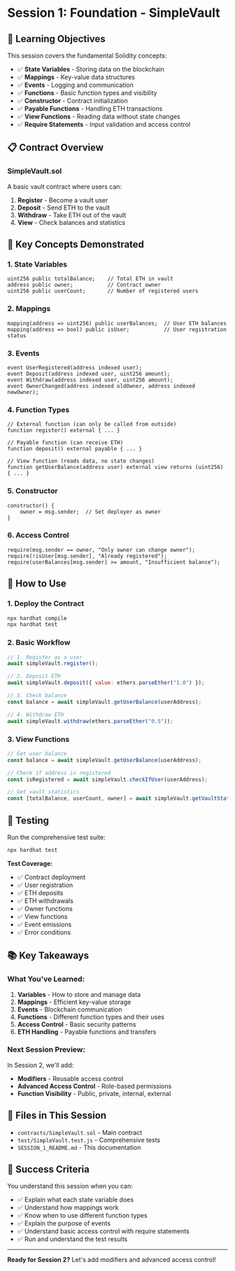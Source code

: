 # Session 1: Foundation - SimpleVault

## 🎯 **Learning Objectives**

This session covers the fundamental Solidity concepts:

- ✅ **State Variables** - Storing data on the blockchain
- ✅ **Mappings** - Key-value data structures
- ✅ **Events** - Logging and communication
- ✅ **Functions** - Basic function types and visibility
- ✅ **Constructor** - Contract initialization
- ✅ **Payable Functions** - Handling ETH transactions
- ✅ **View Functions** - Reading data without state changes
- ✅ **Require Statements** - Input validation and access control

## 📋 **Contract Overview**

### **SimpleVault.sol**
A basic vault contract where users can:
1. **Register** - Become a vault user
2. **Deposit** - Send ETH to the vault
3. **Withdraw** - Take ETH out of the vault
4. **View** - Check balances and statistics

## 🔧 **Key Concepts Demonstrated**

### **1. State Variables**
```solidity
uint256 public totalBalance;    // Total ETH in vault
address public owner;           // Contract owner
uint256 public userCount;       // Number of registered users
```

### **2. Mappings**
```solidity
mapping(address => uint256) public userBalances;  // User ETH balances
mapping(address => bool) public isUser;           // User registration status
```

### **3. Events**
```solidity
event UserRegistered(address indexed user);
event Deposit(address indexed user, uint256 amount);
event Withdraw(address indexed user, uint256 amount);
event OwnerChanged(address indexed oldOwner, address indexed newOwner);
```

### **4. Function Types**
```solidity
// External function (can only be called from outside)
function register() external { ... }

// Payable function (can receive ETH)
function deposit() external payable { ... }

// View function (reads data, no state changes)
function getUserBalance(address user) external view returns (uint256) { ... }
```

### **5. Constructor**
```solidity
constructor() {
    owner = msg.sender;  // Set deployer as owner
}
```

### **6. Access Control**
```solidity
require(msg.sender == owner, "Only owner can change owner");
require(!isUser[msg.sender], "Already registered");
require(userBalances[msg.sender] >= amount, "Insufficient balance");
```

## 🚀 **How to Use**

### **1. Deploy the Contract**
```bash
npx hardhat compile
npx hardhat test
```

### **2. Basic Workflow**
```javascript
// 1. Register as a user
await simpleVault.register();

// 2. Deposit ETH
await simpleVault.deposit({ value: ethers.parseEther("1.0") });

// 3. Check balance
const balance = await simpleVault.getUserBalance(userAddress);

// 4. Withdraw ETH
await simpleVault.withdraw(ethers.parseEther("0.5"));
```

### **3. View Functions**
```javascript
// Get user balance
const balance = await simpleVault.getUserBalance(userAddress);

// Check if address is registered
const isRegistered = await simpleVault.checkIfUser(userAddress);

// Get vault statistics
const [totalBalance, userCount, owner] = await simpleVault.getVaultStats();
```

## 🧪 **Testing**

Run the comprehensive test suite:
```bash
npx hardhat test
```

**Test Coverage:**
- ✅ Contract deployment
- ✅ User registration
- ✅ ETH deposits
- ✅ ETH withdrawals
- ✅ Owner functions
- ✅ View functions
- ✅ Event emissions
- ✅ Error conditions

## 📚 **Key Takeaways**

### **What You've Learned:**
1. **Variables** - How to store and manage data
2. **Mappings** - Efficient key-value storage
3. **Events** - Blockchain communication
4. **Functions** - Different function types and their uses
5. **Access Control** - Basic security patterns
6. **ETH Handling** - Payable functions and transfers

### **Next Session Preview:**
In Session 2, we'll add:
- **Modifiers** - Reusable access control
- **Advanced Access Control** - Role-based permissions
- **Function Visibility** - Public, private, internal, external

## 🔗 **Files in This Session**

- `contracts/SimpleVault.sol` - Main contract
- `test/SimpleVault.test.js` - Comprehensive tests
- `SESSION_1_README.md` - This documentation

## 🎯 **Success Criteria**

You understand this session when you can:
- ✅ Explain what each state variable does
- ✅ Understand how mappings work
- ✅ Know when to use different function types
- ✅ Explain the purpose of events
- ✅ Understand basic access control with require statements
- ✅ Run and understand the test results

---

**Ready for Session 2?** Let's add modifiers and advanced access control! 